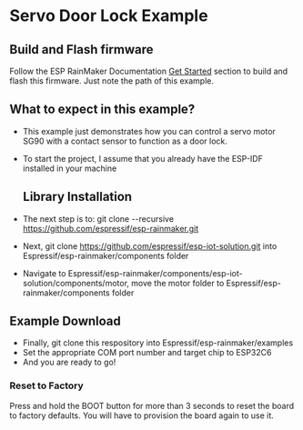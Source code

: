 # Servo Door Lock Example

## Build and Flash firmware

Follow the ESP RainMaker Documentation [Get Started](https://rainmaker.espressif.com/docs/get-started.html) section to build and flash this firmware. Just note the path of this example.

## What to expect in this example?

- This example just demonstrates how you can control a servo motor SG90 with a contact sensor to function as a door lock.
- To start the project, I assume that you already have the ESP-IDF installed in your machine

  ## Library Installation
- The next step is to: git clone --recursive https://github.com/espressif/esp-rainmaker.git
- Next, git clone https://github.com/espressif/esp-iot-solution.git into Espressif/esp-rainmaker/components folder
- Navigate to Espressif/esp-rainmaker/components/esp-iot-solution/components/motor, move the motor folder to Espressif/esp-rainmaker/components folder

## Example Download
- Finally, git clone this respository into Espressif/esp-rainmaker/examples
- Set the appropriate COM port number and target chip to ESP32C6
- And you are ready to go!


### Reset to Factory

Press and hold the BOOT button for more than 3 seconds to reset the board to factory defaults. You will have to provision the board again to use it.

